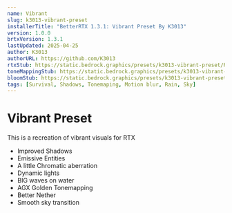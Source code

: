 ```yaml
---
name: Vibrant
slug: k3013-vibrant-preset
installerTitle: "BetterRTX 1.3.1: Vibrant Preset By K3013"
version: 1.0.0
brtxVersion: 1.3.1
lastUpdated: 2025-04-25
author: K3013
authorURL: https://github.com/K3013
rtxStub: https://static.bedrock.graphics/presets/k3013-vibrant-preset/RTXStub.material.bin
toneMappingStub: https://static.bedrock.graphics/presets/k3013-vibrant-preset/RTXPostFX.Tonemapping.material.bin
bloomStub: https://static.bedrock.graphics/presets/k3013-vibrant-preset/RTXPostFX.Bloom.material.bin
tags: [Survival, Shadows, Tonemaping, Motion blur, Rain, Sky]
---
```


# Vibrant Preset

This is a recreation of vibrant visuals for RTX

- Improved Shadows
- Emissive Entities
- A little Chromatic aberration
- Dynamic lights
- BIG waves on water
- AGX Golden Tonemapping
- Better Nether
- Smooth sky transition
